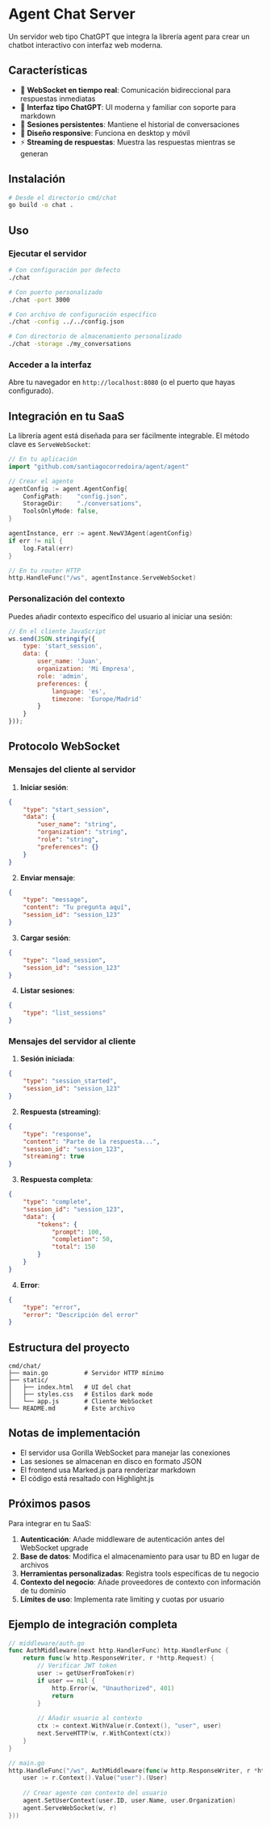 # Agent Chat Server

Un servidor web tipo ChatGPT que integra la librería agent para crear un chatbot interactivo con interfaz web moderna.

## Características

- 🚀 **WebSocket en tiempo real**: Comunicación bidireccional para respuestas inmediatas
- 💬 **Interfaz tipo ChatGPT**: UI moderna y familiar con soporte para markdown
- 🧠 **Sesiones persistentes**: Mantiene el historial de conversaciones
- 🎨 **Diseño responsive**: Funciona en desktop y móvil
- ⚡ **Streaming de respuestas**: Muestra las respuestas mientras se generan

## Instalación

```bash
# Desde el directorio cmd/chat
go build -o chat .
```

## Uso

### Ejecutar el servidor

```bash
# Con configuración por defecto
./chat

# Con puerto personalizado
./chat -port 3000

# Con archivo de configuración específico
./chat -config ../../config.json

# Con directorio de almacenamiento personalizado
./chat -storage ./my_conversations
```

### Acceder a la interfaz

Abre tu navegador en `http://localhost:8080` (o el puerto que hayas configurado).

## Integración en tu SaaS

La librería agent está diseñada para ser fácilmente integrable. El método clave es `ServeWebSocket`:

```go
// En tu aplicación
import "github.com/santiagocorredoira/agent/agent"

// Crear el agente
agentConfig := agent.AgentConfig{
    ConfigPath:    "config.json",
    StorageDir:    "./conversations",
    ToolsOnlyMode: false,
}

agentInstance, err := agent.NewV3Agent(agentConfig)
if err != nil {
    log.Fatal(err)
}

// En tu router HTTP
http.HandleFunc("/ws", agentInstance.ServeWebSocket)
```

### Personalización del contexto

Puedes añadir contexto específico del usuario al iniciar una sesión:

```javascript
// En el cliente JavaScript
ws.send(JSON.stringify({
    type: 'start_session',
    data: {
        user_name: 'Juan',
        organization: 'Mi Empresa',
        role: 'admin',
        preferences: {
            language: 'es',
            timezone: 'Europe/Madrid'
        }
    }
}));
```

## Protocolo WebSocket

### Mensajes del cliente al servidor

1. **Iniciar sesión**:
```json
{
    "type": "start_session",
    "data": {
        "user_name": "string",
        "organization": "string",
        "role": "string",
        "preferences": {}
    }
}
```

2. **Enviar mensaje**:
```json
{
    "type": "message",
    "content": "Tu pregunta aquí",
    "session_id": "session_123"
}
```

3. **Cargar sesión**:
```json
{
    "type": "load_session",
    "session_id": "session_123"
}
```

4. **Listar sesiones**:
```json
{
    "type": "list_sessions"
}
```

### Mensajes del servidor al cliente

1. **Sesión iniciada**:
```json
{
    "type": "session_started",
    "session_id": "session_123"
}
```

2. **Respuesta (streaming)**:
```json
{
    "type": "response",
    "content": "Parte de la respuesta...",
    "session_id": "session_123",
    "streaming": true
}
```

3. **Respuesta completa**:
```json
{
    "type": "complete",
    "session_id": "session_123",
    "data": {
        "tokens": {
            "prompt": 100,
            "completion": 50,
            "total": 150
        }
    }
}
```

4. **Error**:
```json
{
    "type": "error",
    "error": "Descripción del error"
}
```

## Estructura del proyecto

```
cmd/chat/
├── main.go          # Servidor HTTP mínimo
├── static/          
│   ├── index.html   # UI del chat
│   ├── styles.css   # Estilos dark mode
│   └── app.js       # Cliente WebSocket
└── README.md        # Este archivo
```

## Notas de implementación

- El servidor usa Gorilla WebSocket para manejar las conexiones
- Las sesiones se almacenan en disco en formato JSON
- El frontend usa Marked.js para renderizar markdown
- El código está resaltado con Highlight.js

## Próximos pasos

Para integrar en tu SaaS:

1. **Autenticación**: Añade middleware de autenticación antes del WebSocket upgrade
2. **Base de datos**: Modifica el almacenamiento para usar tu BD en lugar de archivos
3. **Herramientas personalizadas**: Registra tools específicas de tu negocio
4. **Contexto del negocio**: Añade proveedores de contexto con información de tu dominio
5. **Límites de uso**: Implementa rate limiting y cuotas por usuario

## Ejemplo de integración completa

```go
// middleware/auth.go
func AuthMiddleware(next http.HandlerFunc) http.HandlerFunc {
    return func(w http.ResponseWriter, r *http.Request) {
        // Verificar JWT token
        user := getUserFromToken(r)
        if user == nil {
            http.Error(w, "Unauthorized", 401)
            return
        }
        
        // Añadir usuario al contexto
        ctx := context.WithValue(r.Context(), "user", user)
        next.ServeHTTP(w, r.WithContext(ctx))
    }
}

// main.go
http.HandleFunc("/ws", AuthMiddleware(func(w http.ResponseWriter, r *http.Request) {
    user := r.Context().Value("user").(User)
    
    // Crear agente con contexto del usuario
    agent.SetUserContext(user.ID, user.Name, user.Organization)
    agent.ServeWebSocket(w, r)
}))
```
